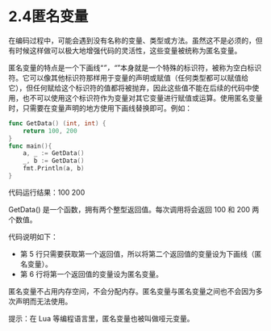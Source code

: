 # 2.4匿名变量

在编码过程中，可能会遇到没有名称的变量、类型或方法。虽然这不是必须的，但有时候这样做可以极大地增强代码的灵活性，这些变量被统称为匿名变量。

匿名变量的特点是一个下画线“_”，“_”本身就是一个特殊的标识符，被称为空白标识符。它可以像其他标识符那样用于变量的声明或赋值（任何类型都可以赋值给它），但任何赋给这个标识符的值都将被抛弃，因此这些值不能在后续的代码中使用，也不可以使用这个标识符作为变量对其它变量进行赋值或运算。使用匿名变量时，只需要在变量声明的地方使用下画线替换即可。例如：

```go
func GetData() (int, int) {
    return 100, 200
}
func main(){
    a, _ := GetData()
    _, b := GetData()
    fmt.Println(a, b)
}
```

代码运行结果：100 200

GetData() 是一个函数，拥有两个整型返回值。每次调用将会返回 100 和 200 两个数值。

代码说明如下：

- 第 5 行只需要获取第一个返回值，所以将第二个返回值的变量设为下画线（匿名变量）。
- 第 6 行将第一个返回值的变量设为匿名变量。


匿名变量不占用内存空间，不会分配内存。匿名变量与匿名变量之间也不会因为多次声明而无法使用。

提示：在 Lua 等编程语言里，匿名变量也被叫做哑元变量。


